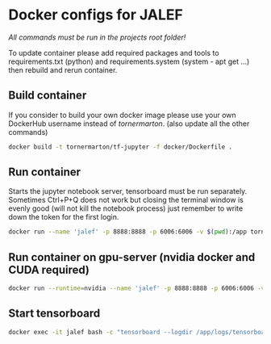 # Docker configs for JALEF

*All commands must be run in the projects root folder!*

To update container please add required packages and tools to requirements.txt (python) and requirements.system 
(system - apt get ...) then rebuild and rerun container.

## Build container

If you consider to build your own docker image please use your own DockerHub username instead of *tornermarton*.
(also update all the other commands)

```bash
docker build -t tornermarton/tf-jupyter -f docker/Dockerfile .
```

## Run container

Starts the jupyter notebook server, tensorboard must be run separately. Sometimes Ctrl+P+Q does not work but closing the
terminal window is evenly good (will not kill the notebook process) just remember to write down the token for the first 
login.

```bash
docker run --name 'jalef' -p 8888:8888 -p 6006:6006 -v $(pwd):/app tornermarton/tf-jupyter
```

## Run container on gpu-server (nvidia docker and CUDA required)

```bash
docker run --runtime=nvidia --name 'jalef' -p 8888:8888 -p 6006:6006 -v $(pwd):/app tornermarton/tf-jupyter-gpu
```

## Start tensorboard 

```bash
docker exec -it jalef bash -c "tensorboard --logdir /app/logs/tensorboard"
```